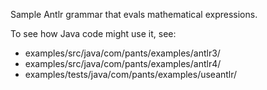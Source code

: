 Sample Antlr grammar that evals mathematical expressions.

To see how Java code might use it, see:
 - examples/src/java/com/pants/examples/antlr3/
 - examples/src/java/com/pants/examples/antlr4/
 - examples/tests/java/com/pants/examples/useantlr/
